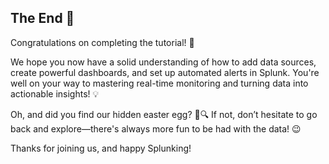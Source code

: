 ## The End 🏁

Congratulations on completing the tutorial! 🎉

We hope you now have a solid understanding of how to add data sources, create powerful dashboards, and set up automated alerts in Splunk. You're well on your way to mastering real-time monitoring and turning data into actionable insights! 💡

Oh, and did you find our hidden easter egg? 🥚🔍 If not, don’t hesitate to go back and explore—there's always more fun to be had with the data! 😉

Thanks for joining us, and happy Splunking!
